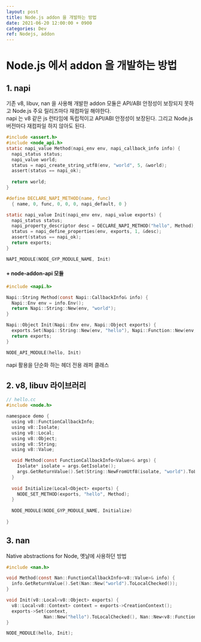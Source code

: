 ```yaml
---
layout: post
title: Node.js addon 을 개발하는 방법
date: 2021-06-20 12:00:00 + 0900
categories: Dev
ref: Nodejs, addon
---
```


# Node.js 에서 addon 을 개발하는 방법 
## 1. napi
기존 v8, libuv, nan 을 사용해 개발한 addon 모듈은 API/ABI 안정성이 보장되지 못하고 Node.js 주요 릴리즈마다 재컴파일 해야한다.   
napi 는 v8 같은 js 런타임에 독립적이고 API/ABI 안정성이 보장된다. 그리고 Node.js 버전마다 재컴파일 하지 않아도 된다.   
```c
#include <assert.h>
#include <node_api.h> 
static napi_value Method(napi_env env, napi_callback_info info) { 
  napi_status status; 
  napi_value world; 
  status = napi_create_string_utf8(env, "world", 5, &world); 
  assert(status == napi_ok); 
  
  return world;
} 

#define DECLARE_NAPI_METHOD(name, func)
  { name, 0, func, 0, 0, 0, napi_default, 0 } 

static napi_value Init(napi_env env, napi_value exports) { 
  napi_status status; 
  napi_property_descriptor desc = DECLARE_NAPI_METHOD("hello", Method);
  status = napi_define_properties(env, exports, 1, &desc); 
  assert(status == napi_ok); 
  return exports;
} 

NAPI_MODULE(NODE_GYP_MODULE_NAME, Init)
```
#### + node-addon-api 모듈
```c
#include <napi.h> 

Napi::String Method(const Napi::CallbackInfo& info) { 
  Napi::Env env = info.Env(); 
  return Napi::String::New(env, "world");
} 

Napi::Object Init(Napi::Env env, Napi::Object exports) { 
  exports.Set(Napi::String::New(env, "hello"), Napi::Function::New(env, Method)); 
  return exports;
} 

NODE_API_MODULE(hello, Init)
```
napi 활용을 단순화 하는 헤더 전용 래퍼 클래스

## 2. v8, libuv 라이브러리
```c
// hello.cc 
#include <node.h> 

namespace demo { 
  using v8::FunctionCallbackInfo; 
  using v8::Isolate; 
  using v8::Local; 
  using v8::Object; 
  using v8::String; 
  using v8::Value; 

  void Method(const FunctionCallbackInfo<Value>& args) { 
    Isolate* isolate = args.GetIsolate(); 
    args.GetReturnValue().Set(String::NewFromUtf8(isolate, "world").ToLocalChecked()); 
  } 
  
  void Initialize(Local<Object> exports) { 
    NODE_SET_METHOD(exports, "hello", Method); 
  } 
  
  NODE_MODULE(NODE_GYP_MODULE_NAME, Initialize) 
  
} 
```

## 3. nan
Native abstractions for Node, 옛날에 사용하던 방법 
```c
#include <nan.h> 

void Method(const Nan::FunctionCallbackInfo<v8::Value>& info) { 
  info.GetReturnValue().Set(Nan::New("world").ToLocalChecked());
} 

void Init(v8::Local<v8::Object> exports) { 
  v8::Local<v8::Context> context = exports->CreationContext();
  exports->Set(context, 
              Nan::New("hello").ToLocalChecked(), Nan::New<v8::FunctionTemplate>(Method) ->GetFunction(context) .ToLocalChecked());
} 

NODE_MODULE(hello, Init);
```